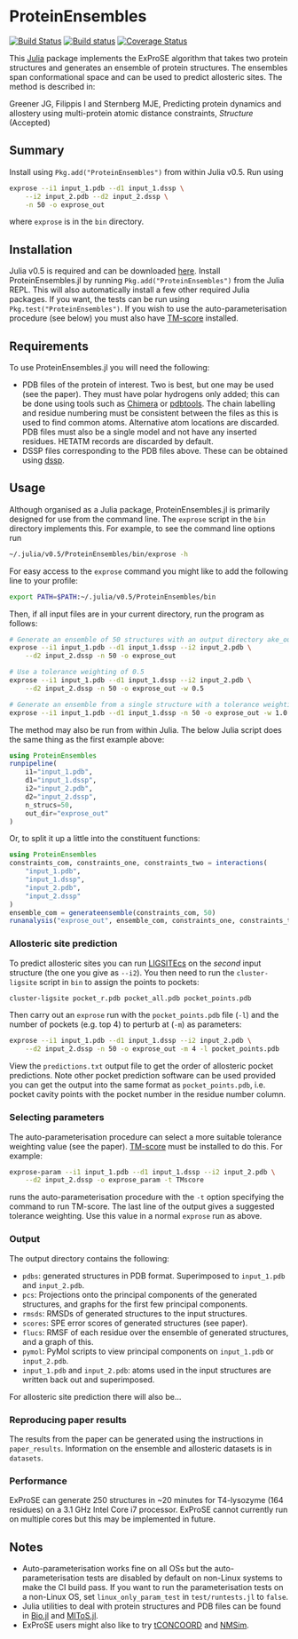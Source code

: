 # ProteinEnsembles

[![Build Status](https://travis-ci.org/jgreener64/ProteinEnsembles.jl.svg?branch=master)](https://travis-ci.org/jgreener64/ProteinEnsembles.jl)
[![Build status](https://ci.appveyor.com/api/projects/status/flfqouj1otkuf1rk?svg=true)](https://ci.appveyor.com/project/jgreener64/proteinensembles-jl)
[![Coverage Status](https://coveralls.io/repos/github/jgreener64/ProteinEnsembles.jl/badge.svg?branch=master)](https://coveralls.io/github/jgreener64/ProteinEnsembles.jl?branch=master)

This [Julia](http://julialang.org/) package implements the ExProSE algorithm that takes two protein structures and generates an ensemble of protein structures. The ensembles span conformational space and can be used to predict allosteric sites. The method is described in:

Greener JG, Filippis I and Sternberg MJE, Predicting protein dynamics and allostery using multi-protein atomic distance constraints, *Structure* (Accepted)


## Summary

Install using `Pkg.add("ProteinEnsembles")` from within Julia v0.5. Run using

```bash
exprose --i1 input_1.pdb --d1 input_1.dssp \
    --i2 input_2.pdb --d2 input_2.dssp \
    -n 50 -o exprose_out
```

where `exprose` is in the `bin` directory.


## Installation

Julia v0.5 is required and can be downloaded [here](http://julialang.org/downloads). Install ProteinEnsembles.jl by running `Pkg.add("ProteinEnsembles")` from the Julia REPL. This will also automatically install a few other required Julia packages. If you want, the tests can be run using `Pkg.test("ProteinEnsembles")`. If you wish to use the auto-parameterisation procedure (see below) you must also have [TM-score](http://zhanglab.ccmb.med.umich.edu/TM-score) installed.


## Requirements

To use ProteinEnsembles.jl you will need the following:
- PDB files of the protein of interest. Two is best, but one may be used (see the paper). They must have polar hydrogens only added; this can be done using tools such as [Chimera](https://www.cgl.ucsf.edu/chimera) or [pdbtools](https://github.com/harmslab/pdbtools). The chain labelling and residue numbering must be consistent between the files as this is used to find common atoms. Alternative atom locations are discarded. PDB files must also be a single model and not have any inserted residues. HETATM records are discarded by default.
- DSSP files corresponding to the PDB files above. These can be obtained using [dssp](http://swift.cmbi.ru.nl/gv/dssp).


## Usage

Although organised as a Julia package, ProteinEnsembles.jl is primarily designed for use from the command line. The `exprose` script in the `bin` directory implements this. For example, to see the command line options run

```bash
~/.julia/v0.5/ProteinEnsembles/bin/exprose -h
```

For easy access to the `exprose` command you might like to add the following line to your profile:

```bash
export PATH=$PATH:~/.julia/v0.5/ProteinEnsembles/bin
```

Then, if all input files are in your current directory, run the program as follows:

```bash
# Generate an ensemble of 50 structures with an output directory ake_out
exprose --i1 input_1.pdb --d1 input_1.dssp --i2 input_2.pdb \
    --d2 input_2.dssp -n 50 -o exprose_out

# Use a tolerance weighting of 0.5
exprose --i1 input_1.pdb --d1 input_1.dssp --i2 input_2.pdb \
    --d2 input_2.dssp -n 50 -o exprose_out -w 0.5

# Generate an ensemble from a single structure with a tolerance weighting of 1.0
exprose --i1 input_1.pdb --d1 input_1.dssp -n 50 -o exprose_out -w 1.0
```

The method may also be run from within Julia. The below Julia script does the same thing as the first example above:

```julia
using ProteinEnsembles
runpipeline(
    i1="input_1.pdb",
    d1="input_1.dssp",
    i2="input_2.pdb",
    d2="input_2.dssp",
    n_strucs=50,
    out_dir="exprose_out"
)
```

Or, to split it up a little into the constituent functions:

```julia
using ProteinEnsembles
constraints_com, constraints_one, constraints_two = interactions(
    "input_1.pdb",
    "input_1.dssp",
    "input_2.pdb",
    "input_2.dssp"
)
ensemble_com = generateensemble(constraints_com, 50)
runanalysis("exprose_out", ensemble_com, constraints_one, constraints_two)
```


### Allosteric site prediction

To predict allosteric sites you can run [LIGSITEcs](http://projects.biotec.tu-dresden.de/pocket/download.html) on the *second* input structure (the one you give as `--i2`). You then need to run the `cluster-ligsite` script in `bin` to assign the points to pockets:

```bash
cluster-ligsite pocket_r.pdb pocket_all.pdb pocket_points.pdb
```

Then carry out an `exprose` run with the `pocket_points.pdb` file (`-l`) and the number of pockets (e.g. top 4) to perturb at (`-m`) as parameters:

```bash
exprose --i1 input_1.pdb --d1 input_1.dssp --i2 input_2.pdb \
    --d2 input_2.dssp -n 50 -o exprose_out -m 4 -l pocket_points.pdb
```

View the `predictions.txt` output file to get the order of allosteric pocket predictions. Note other pocket prediction software can be used provided you can get the output into the same format as `pocket_points.pdb`, i.e. pocket cavity points with the pocket number in the residue number column.


### Selecting parameters

The auto-parameterisation procedure can select a more suitable tolerance weighting value (see the paper). [TM-score](http://zhanglab.ccmb.med.umich.edu/TM-score) must be installed to do this. For example:

```bash
exprose-param --i1 input_1.pdb --d1 input_1.dssp --i2 input_2.pdb \
    --d2 input_2.dssp -o exprose_param -t TMscore
```

runs the auto-parameterisation procedure with the `-t` option specifying the command to run TM-score. The last line of the output gives a suggested tolerance weighting. Use this value in a normal `exprose` run as above.


### Output

The output directory contains the following:
- `pdbs`: generated structures in PDB format. Superimposed to `input_1.pdb` and `input_2.pdb`.
- `pcs`: Projections onto the principal components of the generated structures, and graphs for the first few principal components.
- `rmsds`: RMSDs of generated structures to the input structures.
- `scores`: SPE error scores of generated structures (see paper).
- `flucs`: RMSF of each residue over the ensemble of generated structures, and a graph of this.
- `pymol`: PyMol scripts to view principal components on `input_1.pdb` or `input_2.pdb`.
- `input_1.pdb` and `input_2.pdb`: atoms used in the input structures are written back out and superimposed.

For allosteric site prediction there will also be...


### Reproducing paper results

The results from the paper can be generated using the instructions in `paper_results`. Information on the ensemble and allosteric datasets is in `datasets`.


### Performance

ExProSE can generate 250 structures in ~20 minutes for T4-lysozyme (164 residues) on a 3.1 GHz Intel Core i7 processor. ExProSE cannot currently run on multiple cores but this may be implemented in future.


## Notes

- Auto-parameterisation works fine on all OSs but the auto-parameterisation tests are disabled by default on non-Linux systems to make the CI build pass. If you want to run the parameterisation tests on a non-Linux OS, set `linux_only_param_test` in `test/runtests.jl` to `false`.
- Julia utilities to deal with protein structures and PDB files can be found in [Bio.jl](http://biojulia.github.io/Bio.jl/) and [MIToS.jl](http://diegozea.github.io/MIToS.jl/).
- ExProSE users might also like to try [tCONCOORD](http://wwwuser.gwdg.de/~dseelig/tconcoord.html) and [NMSim](http://cpclab.uni-duesseldorf.de/nmsim/).
